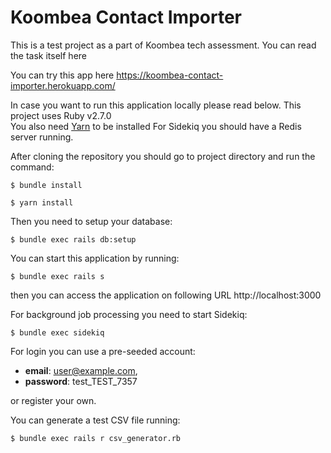 # Koombea Contact Importer

This is a test project as a part of Koombea tech assessment. You can read the task itself here 

You can try this app here https://koombea-contact-importer.herokuapp.com/

In case you want to run this application locally please read below.
This project uses Ruby v2.7.0  
You also need [Yarn](https://yarnpkg.com/) to be installed
For Sidekiq you should have a Redis server running.

After cloning the repository you should go to project directory and run the command:
```shell
$ bundle install
```
```shell
$ yarn install
```
Then you need to setup your database:
```shell
$ bundle exec rails db:setup
```

You can start this application by running:
```shell
$ bundle exec rails s
```
then you can access the application on following URL http://localhost:3000

For background job processing you need to start Sidekiq:
```shell
$ bundle exec sidekiq
```

For login you can use a pre-seeded account:
* **email**: user@example.com,
* **password**: test_TEST_7357

or register your own.

You can generate a test CSV file running:
```shell
$ bundle exec rails r csv_generator.rb
```

